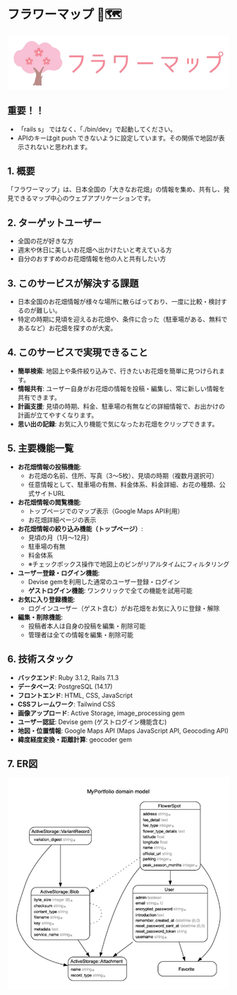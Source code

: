 # フラワーマップ 🌷🗺️

![フラワーマップ ロゴ](images/logo.png)

## 重要！！
* 「rails s」 ではなく、「./bin/dev」で起動してください。
* APIのキーはgit push できないように設定しています。その関係で地図が表示されないと思われます。

## 1. 概要

「フラワーマップ」は、日本全国の「大きなお花畑」の情報を集め、共有し、発見できるマップ中心のウェブアプリケーションです。

## 2. ターゲットユーザー

* 全国の花が好きな方
* 週末や休日に美しいお花畑へ出かけたいと考えている方
* 自分のおすすめのお花畑情報を他の人と共有したい方

## 3. このサービスが解決する課題

* 日本全国のお花畑情報が様々な場所に散らばっており、一度に比較・検討するのが難しい。
* 特定の時期に見頃を迎えるお花畑や、条件に合った（駐車場がある、無料であるなど）お花畑を探すのが大変。

## 4. このサービスで実現できること

* **簡単検索**: 地図上や条件絞り込みで、行きたいお花畑を簡単に見つけられます。
* **情報共有**: ユーザー自身がお花畑の情報を投稿・編集し、常に新しい情報を共有できます。
* **計画支援**: 見頃の時期、料金、駐車場の有無などの詳細情報で、お出かけの計画が立てやすくなります。
* **思い出の記録**: お気に入り機能で気になったお花畑をクリップできます。

## 5. 主要機能一覧

* **お花畑情報の投稿機能**:
    * お花畑の名前、住所、写真（3〜5枚）、見頃の時期（複数月選択可）
    * 任意情報として、駐車場の有無、料金体系、料金詳細、お花の種類、公式サイトURL
* **お花畑情報の閲覧機能**:
    * トップページでのマップ表示（Google Maps API利用）
    * お花畑詳細ページの表示
* **お花畑情報の絞り込み機能（トップページ）**:
    * 見頃の月（1月～12月）
    * 駐車場の有無
    * 料金体系
    * ※チェックボックス操作で地図上のピンがリアルタイムにフィルタリング
* **ユーザー登録・ログイン機能**:
    * Devise gemを利用した通常のユーザー登録・ログイン
    * **ゲストログイン機能**: ワンクリックで全ての機能を試用可能
* **お気に入り登録機能**:
    * ログインユーザー（ゲスト含む）がお花畑をお気に入りに登録・解除
* **編集・削除機能**:
    * 投稿者本人は自身の投稿を編集・削除可能
    * 管理者は全ての情報を編集・削除可能

## 6. 技術スタック

* **バックエンド**: Ruby 3.1.2, Rails 7.1.3
* **データベース**: PostgreSQL (14.17)
* **フロントエンド**: HTML, CSS, JavaScript
* **CSSフレームワーク**: Tailwind CSS
* **画像アップロード**: Active Storage, image_processing gem
* **ユーザー認証**: Devise gem (ゲストログイン機能含む)
* **地図・位置情報**: Google Maps API (Maps JavaScript API, Geocoding API)
* **緯度経度変換・距離計算**: geocoder gem

## 7. ER図

![フラワーマップ ER図](images/er_diagram.png)
